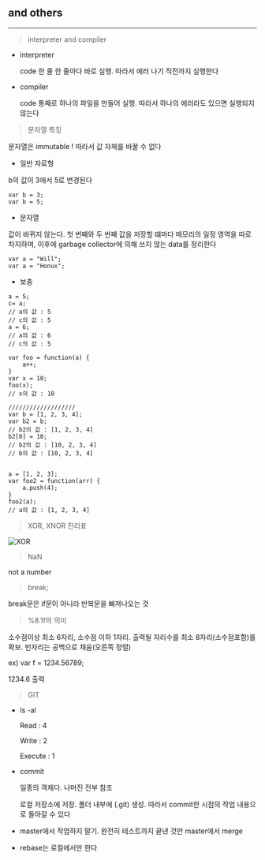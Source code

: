 ## and others
---

> interpreter and compiler

* interpreter

  code 한 줄 한 줄마다 바로 실행. 따라서 에러 나기 직전까지 실행한다

* compiler

  code 통째로 하나의 파일을 만들어 실행. 따라서 하나의 에러라도 있으면 실행되지 않는다



> 문자열 특징

 문자열은 immutable ! 따라서 값 자체를 바꿀 수 없다

* 일반 자료형

b의 값이 3에서 5로 변경된다

```
var b = 3;
var b = 5;
```

* 문자열

값이 바뀌지 않는다. 첫 번째와 두 번째 값을 저장할 떄마다 메모리의 일정 영역을 따로 차지하며, 이후에 garbage collector에 의해 쓰지 않는 data를 정리한다

```
var a = "Will";
var a = "Honux";
```

+ 보충

```
a = 5;
c= a;
// a의 값 : 5
// c의 값 : 5
a = 6;
// a의 값 : 6
// c의 값 : 5

var foo = function(a) {
	a++;
}
var x = 10;
foo(x);
// x의 값 : 10

///////////////////
var b = [1, 2, 3, 4];
var b2 = b;
// b2의 값 : [1, 2, 3, 4]
b2[0] = 10;
// b2의 값 : [10, 2, 3, 4]
// b의 값 : [10, 2, 3, 4]


a = [1, 2, 3];
var foo2 = function(arr) {
	a.push(4);
}
foo2(a);
// a의 값 : [1, 2, 3, 4]
```


> XOR, XNOR 진리표

![XOR](https://homepages.inf.ed.ac.uk/rbf/HIPR2/figs/ttabxor.gif)



> NaN

  not a number



> break;

  break문은 if문이 아니라 반복문을 빠져나오는 것



> %8.1f의 의미

  소수점이상 최소 6자리, 소수점 이하 1자리. 출력될 자리수를 최소 8자리(소수점포함)를 확보. 빈자리는 공백으로 채움(오른쪽 정렬)

  ex) var f = 1234.56789;

  1234.6 출력



> GIT

* ls -al

  Read : 4

  Write : 2

  Execute : 1

* commit

  일종의 객체다. 나머진 전부 참조

  로컬 저장소에 저장. 폴더 내부에 (.git) 생성. 따라서 commit한 시점의 작업 내용으로 돌아갈 수 있다


* master에서 작업하지 말기. 완전히 테스트까지 끝낸 것만 master에서 merge

* rebase는 로컬에서만 한다
